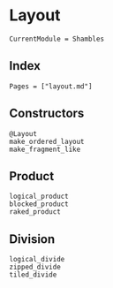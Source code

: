 # Layout 

```@meta
CurrentModule = Shambles
```
## Index

```@index
Pages = ["layout.md"]
```

## Constructors
```docs
@Layout
make_ordered_layout
make_fragment_like
```

## Product
```docs
logical_product
blocked_product
raked_product
```

## Division 
```docs
logical_divide
zipped_divide
tiled_divide
```